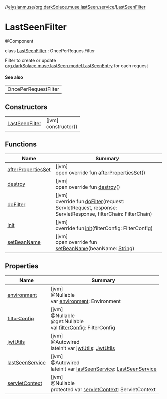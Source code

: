 //[elysianmuse](../../../index.md)/[org.darkSolace.muse.lastSeen.service](../index.md)/[LastSeenFilter](index.md)

# LastSeenFilter

@Component

class [LastSeenFilter](index.md) : OncePerRequestFilter

Filter to create or update [org.darkSolace.muse.lastSeen.model.LastSeenEntry](../../org.darkSolace.muse.lastSeen.model/-last-seen-entry/index.md) for each request

#### See also

| |
|---|
| OncePerRequestFilter |

## Constructors

| | |
|---|---|
| [LastSeenFilter](-last-seen-filter.md) | [jvm]<br>constructor() |

## Functions

| Name | Summary |
|---|---|
| [afterPropertiesSet](../../org.darkSolace.muse.security.service/-auth-token-filter/index.md#2115246148%2FFunctions%2F-1216412040) | [jvm]<br>open override fun [afterPropertiesSet](../../org.darkSolace.muse.security.service/-auth-token-filter/index.md#2115246148%2FFunctions%2F-1216412040)() |
| [destroy](../../org.darkSolace.muse.security.service/-auth-token-filter/index.md#-1289270679%2FFunctions%2F-1216412040) | [jvm]<br>open override fun [destroy](../../org.darkSolace.muse.security.service/-auth-token-filter/index.md#-1289270679%2FFunctions%2F-1216412040)() |
| [doFilter](../../org.darkSolace.muse.security.service/-auth-token-filter/index.md#424373182%2FFunctions%2F-1216412040) | [jvm]<br>override fun [doFilter](../../org.darkSolace.muse.security.service/-auth-token-filter/index.md#424373182%2FFunctions%2F-1216412040)(request: ServletRequest, response: ServletResponse, filterChain: FilterChain) |
| [init](../../org.darkSolace.muse.security.service/-auth-token-filter/index.md#-1834940120%2FFunctions%2F-1216412040) | [jvm]<br>override fun [init](../../org.darkSolace.muse.security.service/-auth-token-filter/index.md#-1834940120%2FFunctions%2F-1216412040)(filterConfig: FilterConfig) |
| [setBeanName](../../org.darkSolace.muse.security.service/-auth-token-filter/index.md#719905502%2FFunctions%2F-1216412040) | [jvm]<br>open override fun [setBeanName](../../org.darkSolace.muse.security.service/-auth-token-filter/index.md#719905502%2FFunctions%2F-1216412040)(beanName: [String](https://kotlinlang.org/api/latest/jvm/stdlib/kotlin/-string/index.html)) |

## Properties

| Name | Summary |
|---|---|
| [environment](../../org.darkSolace.muse.security.service/-auth-token-filter/index.md#179565424%2FProperties%2F-1216412040) | [jvm]<br>@Nullable<br>var [environment](../../org.darkSolace.muse.security.service/-auth-token-filter/index.md#179565424%2FProperties%2F-1216412040): Environment |
| [filterConfig](../../org.darkSolace.muse.security.service/-auth-token-filter/index.md#653156989%2FProperties%2F-1216412040) | [jvm]<br>@Nullable<br>@get:Nullable<br>val [filterConfig](../../org.darkSolace.muse.security.service/-auth-token-filter/index.md#653156989%2FProperties%2F-1216412040): FilterConfig |
| [jwtUtils](jwt-utils.md) | [jvm]<br>@Autowired<br>lateinit var [jwtUtils](jwt-utils.md): [JwtUtils](../../org.darkSolace.muse.security.service/-jwt-utils/index.md) |
| [lastSeenService](last-seen-service.md) | [jvm]<br>@Autowired<br>lateinit var [lastSeenService](last-seen-service.md): [LastSeenService](../-last-seen-service/index.md) |
| [servletContext](../../org.darkSolace.muse.security.service/-auth-token-filter/index.md#1632496429%2FProperties%2F-1216412040) | [jvm]<br>@Nullable<br>protected var [servletContext](../../org.darkSolace.muse.security.service/-auth-token-filter/index.md#1632496429%2FProperties%2F-1216412040): ServletContext |
